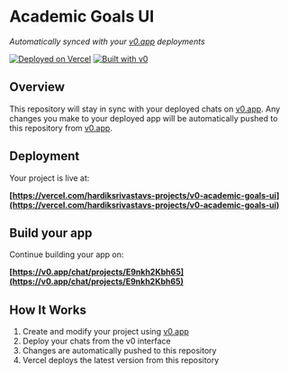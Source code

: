 # Academic Goals UI

*Automatically synced with your [v0.app](https://v0.app) deployments*

[![Deployed on Vercel](https://img.shields.io/badge/Deployed%20on-Vercel-black?style=for-the-badge&logo=vercel)](https://vercel.com/hardiksrivastavs-projects/v0-academic-goals-ui)
[![Built with v0](https://img.shields.io/badge/Built%20with-v0.app-black?style=for-the-badge)](https://v0.app/chat/projects/E9nkh2Kbh65)

## Overview

This repository will stay in sync with your deployed chats on [v0.app](https://v0.app).
Any changes you make to your deployed app will be automatically pushed to this repository from [v0.app](https://v0.app).

## Deployment

Your project is live at:

**[https://vercel.com/hardiksrivastavs-projects/v0-academic-goals-ui](https://vercel.com/hardiksrivastavs-projects/v0-academic-goals-ui)**

## Build your app

Continue building your app on:

**[https://v0.app/chat/projects/E9nkh2Kbh65](https://v0.app/chat/projects/E9nkh2Kbh65)**

## How It Works

1. Create and modify your project using [v0.app](https://v0.app)
2. Deploy your chats from the v0 interface
3. Changes are automatically pushed to this repository
4. Vercel deploys the latest version from this repository
